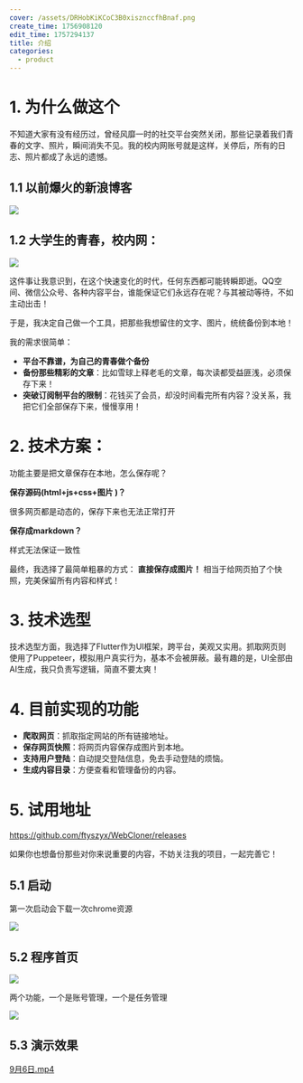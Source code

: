 ```yaml
---
cover: /assets/DRHobKiKCoC3B0xisznccfhBnaf.png
create_time: 1756908120
edit_time: 1757294137
title: 介绍
categories:
  - product
---
```



# 1. 为什么做这个

不知道大家有没有经历过，曾经风靡一时的社交平台突然关闭，那些记录着我们青春的文字、照片，瞬间消失不见。我的校内网账号就是这样，关停后，所有的日志、照片都成了永远的遗憾。

## 1.1 以前爆火的新浪博客

<img src="/assets/QWudbj8i8o8yDCxfHF3cFZptnqc.png" src-width="961" class="markdown-img" src-height="445"/>

## 1.2 大学生的青春，校内网：

<img src="/assets/LxWjb7R10oVnwLxjPRZc8VEonmd.png" src-width="977" class="markdown-img m-auto" src-height="658" align="center"/>

这件事让我意识到，在这个快速变化的时代，任何东西都可能转瞬即逝。QQ空间、微信公众号、各种内容平台，谁能保证它们永远存在呢？与其被动等待，不如主动出击！

于是，我决定自己做一个工具，把那些我想留住的文字、图片，统统备份到本地！

我的需求很简单：

-  **平台不靠谱，为自己的青春做个备份**
-  **备份那些精彩的文章**：比如雪球上释老毛的文章，每次读都受益匪浅，必须保存下来！
-  **突破订阅制平台的限制**：花钱买了会员，却没时间看完所有内容？没关系，我把它们全部保存下来，慢慢享用！

# 2. 技术方案：

功能主要是把文章保存在本地，怎么保存呢？

 **保存源码(html+js+css+图片 )？**

很多网页都是动态的，保存下来也无法正常打开

 **保存成markdown？**

样式无法保证一致性

 最终，我选择了最简单粗暴的方式： **直接保存成图片！** 相当于给网页拍了个快照，完美保留所有内容和样式！

# 3. 技术选型

技术选型方面，我选择了Flutter作为UI框架，跨平台，美观又实用。抓取网页则使用了Puppeteer，模拟用户真实行为，基本不会被屏蔽。最有趣的是，UI全部由AI生成，我只负责写逻辑，简直不要太爽！

# 4. 目前实现的功能

-  **爬取网页**：抓取指定网站的所有链接地址。
-  **保存网页快照**：将网页内容保存成图片到本地。
-  **支持用户登陆**：自动提交登陆信息，免去手动登陆的烦恼。
-  **生成内容目录**：方便查看和管理备份的内容。

# 5. 试用地址

https://github.com/ftyszyx/WebCloner/releases

如果你也想备份那些对你来说重要的内容，不妨关注我的项目，一起完善它！

## 5.1 启动

第一次启动会下载一次chrome资源

<img src="/assets/GI2KbWEtnoh7b5x1dNJc83g3npb.png" src-width="1096" class="markdown-img m-auto" src-height="541" align="center"/>

## 5.2 程序首页

<img src="/assets/EBfObYYhSoGKHhxISHbcpvANnQh.png" src-width="1262" class="markdown-img m-auto" src-height="713" align="center"/>

两个功能，一个是账号管理，一个是任务管理

<img src="/assets/HG3hbFY8WoVu3BxWPrAcTDSDnDd.png" src-width="1920" class="markdown-img m-auto" src-height="1009" align="center"/>

## 5.3 演示效果

[9月6日.mp4](/assets/GglNbPjEXohIJ8xf2Jnc4Dz5nc1.mp4)

